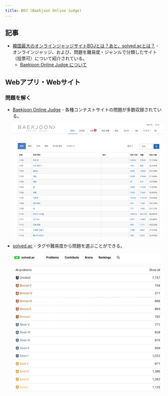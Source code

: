 ```yaml
---
title: BOJ (Baekjoon Online Judge)
---
```


## 記事

- [韓国最大のオンラインジャッジサイトBOJとは？あと、solved.acとは？](https://riyuna.hatenablog.com/entry/2023/12/20/084520) - オンラインジャッジ、および、問題を難易度・ジャンルで分類したサイト（投票可）について紹介されている。
    - [Baekjoon Online Judge について](https://kkt89.hatenablog.com/entry/2022/12/04/Baekjoon_Online_Judge_%E3%81%AB%E3%81%A4%E3%81%84%E3%81%A6)

## Webアプリ・Webサイト

### 問題を解く

- [Baekjoon Online Judge](https://www.acmicpc.net/) - 各種コンテストサイトの問題が多数収録されている。

    <div align="center">
      <img loading = "lazy" src="../../images/related_contest_sites/boj/boj.png" alt="boj">
    </div>

- [solved.ac](https://solved.ac/en) - タグや難易度から問題を選ぶことができる。

    <div align="center">
      <img loading = "lazy" src="../../images/related_contest_sites/boj/solved_ac.png" alt="solved ac">
    </div>
